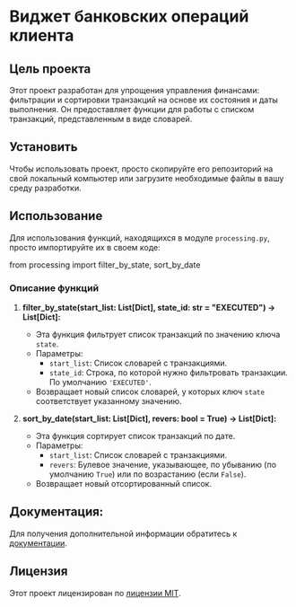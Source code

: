 # Виджет банковских операций клиента

## Цель проекта

Этот проект разработан для упрощения управления финансами: фильтрации и сортировки транзакций на основе их состояния и
даты выполнения. Он предоставляет функции для работы с списком транзакций, представленным в виде словарей.

## Установить

Чтобы использовать проект, просто скопируйте его репозиторий на свой локальный компьютер или загрузите необходимые файлы
в вашу среду разработки.




## Использование

Для использования функций, находящихся в модуле `processing.py`, просто импортируйте их в своем коде:

from processing import filter_by_state, sort_by_date

### Описание функций

1. **filter_by_state(start_list: List[Dict], state_id: str = "EXECUTED") -> List[Dict]:**
    - Эта функция фильтрует список транзакций по значению ключа `state`.
    - Параметры:
        - `start_list`: Список словарей с транзакциями.
        - `state_id`: Строка, по которой нужно фильтровать транзакции. По умолчанию `'EXECUTED'`.
    - Возвращает новый список словарей, у которых ключ `state` соответствует указанному значению.

2. **sort_by_date(start_list: List[Dict], revers: bool = True) -> List[Dict]:**
    - Эта функция сортирует список транзакций по дате.
    - Параметры:
        - `start_list`: Список словарей с транзакциями.
        - `revers`: Булевое значение, указывающее, по убыванию (по умолчанию `True`) или по возрастанию (если
          `False`).
    - Возвращает новый отсортированный список.

## Документация:

Для получения дополнительной информации обратитесь к [документации](docs/README.md).

## Лицензия

Этот проект лицензирован по [лицензии MIT](LICENSE). 